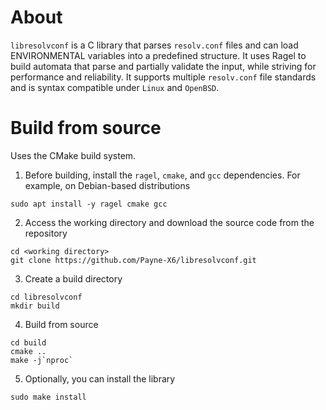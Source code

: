 # About

`libresolvconf` is a C library that parses `resolv.conf` files and can load ENVIRONMENTAL variables into a predefined structure. It uses Ragel to build automata that parse and partially validate the input, while striving for performance and reliability. It supports multiple `resolv.conf` file standards and is syntax compatible under `Linux` and `OpenBSD`.

# Build from source

Uses the CMake build system.

1. Before building, install the `ragel`, `cmake`, and `gcc` dependencies. For example, on Debian-based distributions 

```
sudo apt install -y ragel cmake gcc
```

2. Access the working directory and download the source code from the repository

```
cd <working directory>
git clone https://github.com/Payne-X6/libresolvconf.git
```

3. Create a build directory

```
cd libresolvconf
mkdir build
```

4. Build from source

```
cd build
cmake ..
make -j`nproc`
```

5. Optionally, you can install the library

```
sudo make install
```